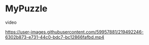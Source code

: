 # MyPuzzle
video 

https://user-images.githubusercontent.com/59957881/219492246-6302b873-e731-44c0-bdc7-bc12866fafbd.mp4

